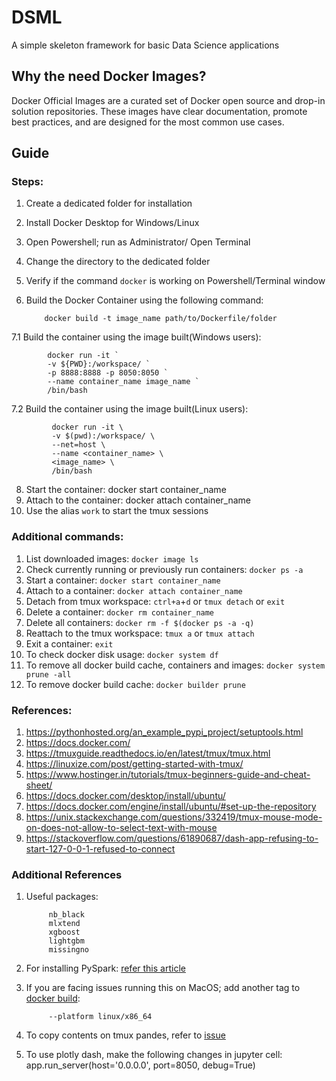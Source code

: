 # DSML
A simple skeleton framework for basic Data Science applications 

## Why the need Docker Images?
Docker Official Images are a curated set of Docker open source and drop-in solution repositories. These images have clear documentation, promote best practices, and are designed for the most common use cases.

## Guide


### Steps:
1.  Create a dedicated folder for installation
2.  Install Docker Desktop for Windows/Linux
3.  Open Powershell; run as Administrator/ Open Terminal
4.  Change the directory to the dedicated folder
5.  Verify if the command `docker` is working on Powershell/Terminal window
6.  Build the Docker Container using the following command:

            docker build -t image_name path/to/Dockerfile/folder
7.1  Build the container using the image built(Windows users):

            docker run -it `
            -v ${PWD}:/workspace/ `
            -p 8888:8888 -p 8050:8050 `
            --name container_name image_name `
            /bin/bash
7.2  Build the container using the image built(Linux users):

             docker run -it \
             -v $(pwd):/workspace/ \
             --net=host \
             --name <container_name> \
             <image_name> \
             /bin/bash
8.  Start the container:
            docker start container_name
9.  Attach to the container:
            docker attach container_name
10. Use the alias `work` to start the tmux sessions


### Additional commands:
1.  List downloaded images: `docker image ls`
2.  Check currently running or previously run containers: `docker ps -a`
3.  Start a container: `docker start container_name`
4.  Attach to a container: `docker attach container_name`
5.  Detach from tmux workspace: `ctrl+a`+`d` or `tmux detach` or `exit`
6.  Delete a container: `docker rm container_name`
7.  Delete all containers: `docker rm -f $(docker ps -a -q)`
8.  Reattach to the tmux workspace: `tmux a` or `tmux attach`
9.  Exit a container: `exit`
10. To check docker disk usage: `docker system df`
11. To remove all docker build cache, containers and images: `docker system prune -all`
12. To remove docker build cache: `docker builder prune`


### References:

1. https://pythonhosted.org/an_example_pypi_project/setuptools.html
2. https://docs.docker.com/
3. https://tmuxguide.readthedocs.io/en/latest/tmux/tmux.html
4. https://linuxize.com/post/getting-started-with-tmux/
5. https://www.hostinger.in/tutorials/tmux-beginners-guide-and-cheat-sheet/
6. https://docs.docker.com/desktop/install/ubuntu/
7. https://docs.docker.com/engine/install/ubuntu/#set-up-the-repository
8. https://unix.stackexchange.com/questions/332419/tmux-mouse-mode-on-does-not-allow-to-select-text-with-mouse
9. https://stackoverflow.com/questions/61890687/dash-app-refusing-to-start-127-0-0-1-refused-to-connect

### Additional References

1. Useful packages:

            nb_black
            mlxtend
            xgboost
            lightgbm
            missingno
2. For installing PySpark: [refer this article](https://patilvijay23.medium.com/installing-and-using-pyspark-on-linux-machine-e9f8dddc0c9a)
3. If you are facing issues running this on MacOS; add another tag to [docker build](https://stackoverflow.com/questions/70293560/tensorflow-pip-install-mac-docker-python3):
            
            --platform linux/x86_64

4. To copy contents on tmux pandes, refer to [issue](https://unix.stackexchange.com/questions/332419/tmux-mouse-mode-on-does-not-allow-to-select-text-with-mouse)
5. To use plotly dash, make the following changes in jupyter cell: 
            app.run_server(host='0.0.0.0', port=8050, debug=True)

